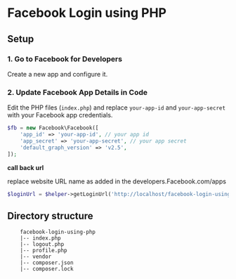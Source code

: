 # Facebook Login using PHP

## Setup

### 1. Go to Facebook for Developers
Create a new app and configure it.

### 2. Update Facebook App Details in Code
Edit the PHP files (`index.php`) and replace `your-app-id` and `your-app-secret` with your Facebook app credentials.

```php
$fb = new Facebook\Facebook([
    'app_id' => 'your-app-id', // your app id
    'app_secret' => 'your-app-secret', // your app secret
    'default_graph_version' => 'v2.5',
]);
```

**call back url**
    <p>replace website URL name as added in the developers.Facebook.com/apps</p>

```php
$loginUrl = $helper->getLoginUrl('http://localhost/facebook-login-using-php/', $permissions);
```

## Directory structure
```
    facebook-login-using-php
    |-- index.php
    |-- logout.php
    |-- profile.php
    |-- vendor
    |-- composer.json
    |-- composer.lock
```